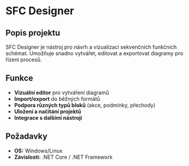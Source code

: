 # SFC Designer

## Popis projektu
SFC Designer je nástroj pro návrh a vizualizaci sekvenčních funkčních schémat. Umožňuje snadno vytvářet, editovat a exportovat diagramy pro řízení procesů.

## Funkce
- **Vizuální editor** pro vytváření diagramů
- **Import/export** do běžných formátů
- **Podpora různých typů bloků** (akce, podmínky, přechody)
- **Uložení a načítání projektů**
- **Integrace s dalšími nástroji**

## Požadavky
- **OS:** Windows/Linux
- **Závislosti:** .NET Core / .NET Framework
